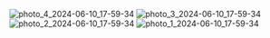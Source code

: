 ![photo_4_2024-06-10_17-59-34](https://github.com/PRiMe-MoRTy/BreakingMath/assets/165460212/b4417eed-2505-4e02-824c-b039324f544f)
![photo_3_2024-06-10_17-59-34](https://github.com/PRiMe-MoRTy/BreakingMath/assets/165460212/6d8afc02-7a4f-4f0a-a386-7fe9e39f0b31)
![photo_2_2024-06-10_17-59-34](https://github.com/PRiMe-MoRTy/BreakingMath/assets/165460212/3b79526a-d001-44b1-8c5d-098aa10161ed)
![photo_1_2024-06-10_17-59-34](https://github.com/PRiMe-MoRTy/BreakingMath/assets/165460212/e15dc21b-a1ae-421b-874c-06d2b9ea1b46)
